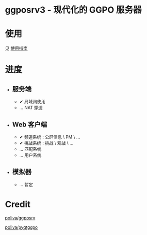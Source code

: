 ggposrv3 - 现代化的 GGPO 服务器
==================================

# 使用
见 [使用指南](https://github.com/greats3an/ggposrv3/tree/master/manuals)
# 进度
- ## 服务端
	- ✔ 局域网使用
	- ... NAT 穿透
- ## Web 客户端
	- ✔ 频道系统 : 公屏信息 \ PM \ ...
	- ✔ 挑战系统 : 挑战 \ 观战 \ ...
	- ... 匹配系统
	- ... 用户系统
- ## 模拟器
	- ... 暂定

# Credit
[poliva/ggposrv](https://github.com/poliva/ggposrv)

[poliva/pyqtggpo](https://github.com/poliva/pyqtggpo) 